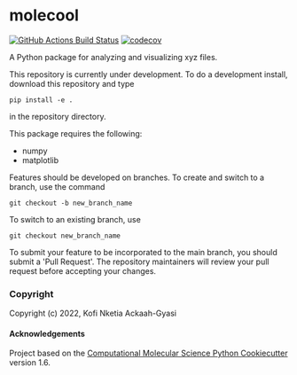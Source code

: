 molecool
==============================
[//]: # (Badges)
[![GitHub Actions Build Status](https://github.com/REPLACE_WITH_OWNER_ACCOUNT/molecool/workflows/CI/badge.svg)](https://github.com/REPLACE_WITH_OWNER_ACCOUNT/molecool/actions?query=workflow%3ACI)
[![codecov](https://codecov.io/gh/REPLACE_WITH_OWNER_ACCOUNT/molecool/branch/master/graph/badge.svg)](https://codecov.io/gh/REPLACE_WITH_OWNER_ACCOUNT/molecool/branch/master)


A Python package for analyzing and visualizing xyz files.

This repository is currently under development. To do a development install, download this repository and type

`pip install -e .`

in the repository directory.

This package requires the following:
  - numpy
  - matplotlib

Features should be developed on branches. To create and switch to a branch, use the command

`git checkout -b new_branch_name`

To switch to an existing branch, use

`git checkout new_branch_name`

To submit your feature to be incorporated to the main branch, you should submit a 'Pull Request'. The repository maintainers will review your pull request before accepting your changes.

### Copyright

Copyright (c) 2022, Kofi Nketia Ackaah-Gyasi


#### Acknowledgements
 
Project based on the 
[Computational Molecular Science Python Cookiecutter](https://github.com/molssi/cookiecutter-cms) version 1.6.
